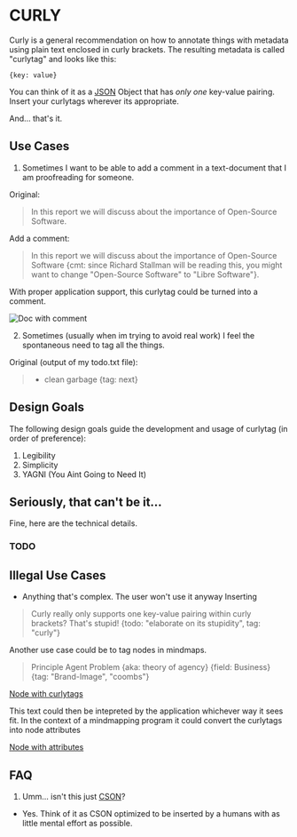 # CURLY

Curly is a general recommendation on how to annotate things with metadata using plain text enclosed in curly brackets. The resulting metadata is called "curlytag" and looks like this:

```
{key: value}

```

You can think of it as a [JSON]() Object that has *only one* key-value pairing. Insert your curlytags wherever its appropriate.

And... that's it.

## Use Cases

1. Sometimes I want to be able to add a comment in a text-document that I am proofreading for someone.

Original:

> In this report we will discuss about the importance of Open-Source Software.

Add a comment:

> In this report we will discuss about the importance of Open-Source Software {cmt: since Richard Stallman will be reading this, you might want to change "Open-Source Software" to "Libre Software"}.

With proper application support, this curlytag could be turned into a comment.

![Doc with comment]()

2. Sometimes (usually when im trying to avoid real work) I feel the spontaneous need to tag all the things.

Original (output of my todo.txt file):

> - clean garbage {tag: next}



## Design Goals

The following design goals guide the development and usage of curlytag (in order of preference):

1. Legibility
2. Simplicity
3. YAGNI (You Aint Going to Need It)

## Seriously, that can't be it...

Fine, here are the technical details.

### TODO

## Illegal Use Cases

- Anything that's complex. The user won't use it anyway
Inserting
> Curly really only supports one key-value pairing within curly brackets? That's stupid! {todo: "elaborate on its stupidity", tag: "curly"}

Another use case could be to tag nodes in mindmaps.

> Principle Agent Problem {aka: theory of agency} {field: Business} {tag: "Brand-Image", "coombs"}

[Node with curlytags]()

This text could then be intepreted by the application whichever way it sees fit. In the context of a mindmapping program it could convert the curlytags into node attributes

[Node with attributes]()

## FAQ

1. Umm... isn't this just [CSON]()?
 - Yes. Think of it as CSON optimized to be inserted by a humans with as little mental effort as possible.
